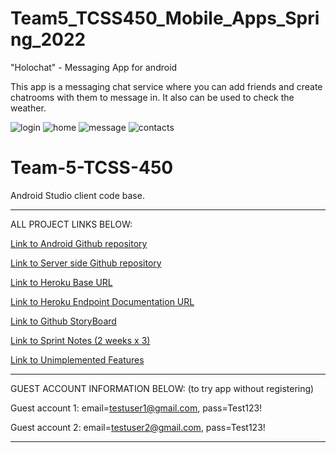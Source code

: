 # Team5_TCSS450_Mobile_Apps_Spring_2022
"Holochat" - Messaging App for android

This app is a messaging chat service where you can add friends and create chatrooms with them to message in. It also can be used to check the weather.

![login](https://cdn.discordapp.com/attachments/765640374647521370/982168112763904020/unknown.png)
![home](https://cdn.discordapp.com/attachments/765640374647521370/982168218850430976/unknown.png)
![message](https://cdn.discordapp.com/attachments/765640374647521370/982168318150598706/unknown.png)
![contacts](https://cdn.discordapp.com/attachments/765640374647521370/982169337328713768/unknown.png)

# Team-5-TCSS-450
Android Studio client code base.

----------------------------------------------------------------------------------------------------------------------------------------

ALL PROJECT LINKS BELOW:

[Link to Android Github repository](https://github.com/ggrewa/Team5_TCSS450/)

[Link to Server side Github repository](https://github.com/ggrewa/team5-tcss450-holochat)

[Link to Heroku Base URL](http://team5-tcss450-holochat.herokuapp.com/)

[Link to Heroku Endpoint Documentation URL](http://team5-tcss450-holochat.herokuapp.com/doc/)

[Link to Github StoryBoard](https://github.com/ggrewa/Team5_TCSS450/projects/1)

[Link to Sprint Notes (2 weeks x 3)](https://drive.google.com/drive/folders/1zyfdVfG9LHRNLHiqpcJOxE_eiglNNOCz)

[Link to Unimplemented Features](https://docs.google.com/document/d/1exkKEGi_briTuepEOEa6Kgmy7F-a8og1XwCWjGsM51w/edit)

----------------------------------------------------------------------------------------------------------------------------------------

GUEST ACCOUNT INFORMATION BELOW: (to try app without registering)

Guest account 1: 
 email=testuser1@gmail.com, pass=Test123!

Guest account 2: 
 email=testuser2@gmail.com, pass=Test123!
                    
----------------------------------------------------------------------------------------------------------------------------------------
